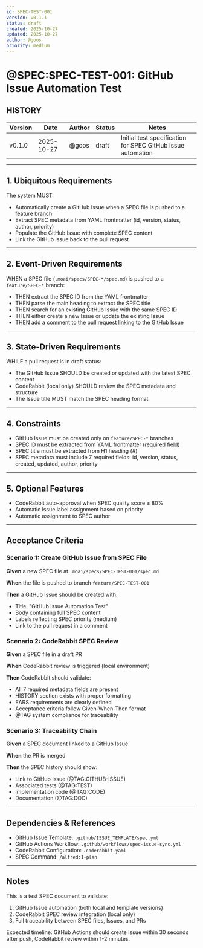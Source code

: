 ```yaml
---
id: SPEC-TEST-001
version: v0.1.1
status: draft
created: 2025-10-27
updated: 2025-10-27
author: @goos
priority: medium
---
```


# @SPEC:SPEC-TEST-001: GitHub Issue Automation Test

## HISTORY

| Version | Date | Author | Status | Notes |
|---------|------|--------|--------|-------|
| v0.1.0 | 2025-10-27 | @goos | draft | Initial test specification for SPEC GitHub Issue automation |

---

## 1. Ubiquitous Requirements

The system MUST:
- Automatically create a GitHub Issue when a SPEC file is pushed to a feature branch
- Extract SPEC metadata from YAML frontmatter (id, version, status, author, priority)
- Populate the GitHub Issue with complete SPEC content
- Link the GitHub Issue back to the pull request

---

## 2. Event-Driven Requirements

WHEN a SPEC file (`.moai/specs/SPEC-*/spec.md`) is pushed to a `feature/SPEC-*` branch:
- THEN extract the SPEC ID from the YAML frontmatter
- THEN parse the main heading to extract the SPEC title
- THEN search for an existing GitHub Issue with the same SPEC ID
- THEN either create a new Issue or update the existing Issue
- THEN add a comment to the pull request linking to the GitHub Issue

---

## 3. State-Driven Requirements

WHILE a pull request is in draft status:
- The GitHub Issue SHOULD be created or updated with the latest SPEC content
- CodeRabbit (local only) SHOULD review the SPEC metadata and structure
- The Issue title MUST match the SPEC heading format

---

## 4. Constraints

- GitHub Issue must be created only on `feature/SPEC-*` branches
- SPEC ID must be extracted from YAML frontmatter (required field)
- SPEC title must be extracted from H1 heading (#)
- SPEC metadata must include 7 required fields: id, version, status, created, updated, author, priority

---

## 5. Optional Features

- CodeRabbit auto-approval when SPEC quality score ≥ 80%
- Automatic issue label assignment based on priority
- Automatic assignment to SPEC author

---

## Acceptance Criteria

### Scenario 1: Create GitHub Issue from SPEC File

**Given** a new SPEC file at `.moai/specs/SPEC-TEST-001/spec.md`

**When** the file is pushed to branch `feature/SPEC-TEST-001`

**Then** a GitHub Issue should be created with:
- Title: "GitHub Issue Automation Test"
- Body containing full SPEC content
- Labels reflecting SPEC priority (medium)
- Link to the pull request in a comment

### Scenario 2: CodeRabbit SPEC Review

**Given** a SPEC file in a draft PR

**When** CodeRabbit review is triggered (local environment)

**Then** CodeRabbit should validate:
- All 7 required metadata fields are present
- HISTORY section exists with proper formatting
- EARS requirements are clearly defined
- Acceptance criteria follow Given-When-Then format
- @TAG system compliance for traceability

### Scenario 3: Traceability Chain

**Given** a SPEC document linked to a GitHub Issue

**When** the PR is merged

**Then** the SPEC history should show:
- Link to GitHub Issue (@TAG:GITHUB-ISSUE)
- Associated tests (@TAG:TEST)
- Implementation code (@TAG:CODE)
- Documentation (@TAG:DOC)

---

## Dependencies & References

- GitHub Issue Template: `.github/ISSUE_TEMPLATE/spec.yml`
- GitHub Actions Workflow: `.github/workflows/spec-issue-sync.yml`
- CodeRabbit Configuration: `.coderabbit.yaml`
- SPEC Command: `/alfred:1-plan`

---

## Notes

This is a test SPEC document to validate:
1. GitHub Issue automation (both local and template versions)
2. CodeRabbit SPEC review integration (local only)
3. Full traceability between SPEC files, Issues, and PRs

Expected timeline: GitHub Actions should create Issue within 30 seconds after push, CodeRabbit review within 1-2 minutes.
